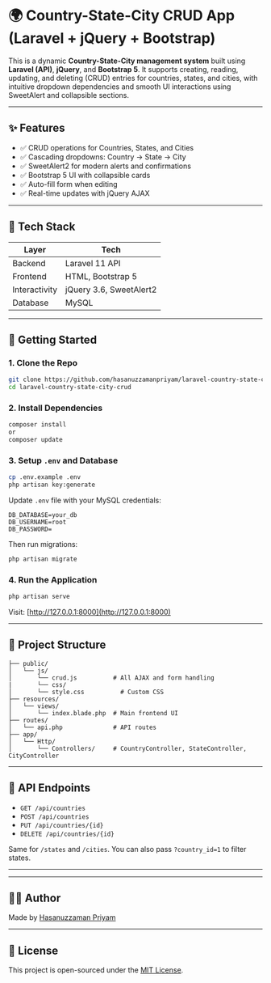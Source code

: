 
# 🌍 Country-State-City CRUD App (Laravel + jQuery + Bootstrap)

This is a dynamic **Country-State-City management system** built using **Laravel (API)**, **jQuery**, and **Bootstrap 5**. It supports creating, reading, updating, and deleting (CRUD) entries for countries, states, and cities, with intuitive dropdown dependencies and smooth UI interactions using SweetAlert and collapsible sections.

---

## ✨ Features

- ✅ CRUD operations for Countries, States, and Cities
- ✅ Cascading dropdowns: Country → State → City
- ✅ SweetAlert2 for modern alerts and confirmations
- ✅ Bootstrap 5 UI with collapsible cards
- ✅ Auto-fill form when editing
- ✅ Real-time updates with jQuery AJAX

---

## 📁 Tech Stack

| Layer       | Tech                     |
|-------------|--------------------------|
| Backend     | Laravel 11 API           |
| Frontend    | HTML, Bootstrap 5        |
| Interactivity | jQuery 3.6, SweetAlert2 |
| Database    | MySQL                    |

---

## 🚀 Getting Started

### 1. Clone the Repo

```bash
git clone https://github.com/hasanuzzamanpriyam/laravel-country-state-city-crud.git
cd laravel-country-state-city-crud
```

### 2. Install Dependencies

```bash
composer install
or
composer update
```

### 3. Setup `.env` and Database

```bash
cp .env.example .env
php artisan key:generate
```

Update `.env` file with your MySQL credentials:

```env
DB_DATABASE=your_db
DB_USERNAME=root
DB_PASSWORD=
```

Then run migrations:

```bash
php artisan migrate
```

### 4. Run the Application

```bash
php artisan serve
```

Visit: [http://127.0.0.1:8000](http://127.0.0.1:8000)

---

## 📂 Project Structure

```
├── public/
│   └── js/
│       └── crud.js          # All AJAX and form handling
|       └── css/
│       └── style.css          # Custom CSS
├── resources/
│   └── views/
│       └── index.blade.php  # Main frontend UI
├── routes/
│   └── api.php              # API routes
├── app/
│   └── Http/
│       └── Controllers/     # CountryController, StateController, CityController
```

---

## 🧠 API Endpoints

- `GET /api/countries`
- `POST /api/countries`
- `PUT /api/countries/{id}`
- `DELETE /api/countries/{id}`

Same for `/states` and `/cities`. You can also pass `?country_id=1` to filter states.

---

---

## 🧑‍💻 Author

Made by [Hasanuzzaman Priyam](https://github.com/hasanuzzamanpriyam)

---

## 📜 License

This project is open-sourced under the [MIT License](LICENSE).
